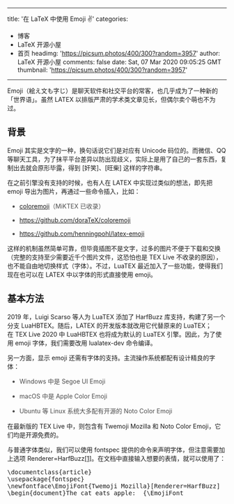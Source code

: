 
---
title: '在 LaTeX 中使用 Emoji ✌️'
categories: 
 - 博客
 - LaTeX 开源小屋
 - 首页
headimg: 'https://picsum.photos/400/300?random=3957'
author: LaTeX 开源小屋
comments: false
date: Sat, 07 Mar 2020 09:05:25 GMT
thumbnail: 'https://picsum.photos/400/300?random=3957'
---

<div>   
<p>
                                                        </p><p>Emoji（絵え文も字じ）是聊天软件和社交平台的常客，也几乎成为了一种新的「世界语」。虽然 LATEX 以排版严肃的学术类文章见长，但偶尔卖个萌也不为过。</p><h2>背景<a href="https://stone-zeng.github.io//2020-02-28-latex-emoji/#%E8%83%8C%E6%99%AF"></a></h2><p>Emoji 其实是文字的一种，换句话说它们是对应有 Unicode 码位的。而微信、QQ 等聊天工具，为了抹平平台差异以防出现歧义，实际上是用了自己的一套东西，复制出去就会原形毕露，得到 [奸笑]、[旺柴] 这样的字符串。</p><p>在之前引擎没有支持的时候，也有人在 LATEX 中实现过类似的想法，即先把 emoji 导出为图片，再通过一些命令插入，比如：</p><ul style="margin-bottom: 15px;margin-left: 2em;padding: 0px;color: rgb(76, 76, 76);font-family: Inter, 'Source Han Sans SC', 'Noto Sans CJK SC', source-han-sans-cjk-sc, sans-serif;white-space: normal;background-color: rgb(253, 253, 253)" class=" list-paddingleft-2"><li><p><a href="https://ctan.org/pkg/coloremoji">coloremoji</a>（MiK­TEX 已收录）</p></li><li><p><a href="https://github.com/doraTeX/coloremoji">https://github.com/doraTeX/coloremoji</a></p></li><li><p><a href="https://github.com/henningpohl/latex-emoji">https://github.com/henningpohl/latex-emoji</a></p></li></ul><p>这样的机制虽然简单可靠，但毕竟插图不是文字，过多的图片不便于下载和交换（完整的支持至少需要近千个图片文件，这恐怕也是 TEX Live 不收录的原因），也不能自由地切换样式（字体）。不过，Lua­TEX 最近加入了一些功能，使得我们现在也可以在 LATEX 中以字体的形式直接使用 emoji。</p><h2>基本方法<a href="https://stone-zeng.github.io//2020-02-28-latex-emoji/#%E5%9F%BA%E6%9C%AC%E6%96%B9%E6%B3%95"></a></h2><p>2019 年，Luigi Scarso 等人为 Lua­TEX 添加了 HarfBuzz 库支持，构建了另一个分支 LuaHB­TEX。随后，LATEX 的开发版本就改用它代替原来的 Lua­TEX；在 TEX Live 2020 中 LuaHB­TEX 也将成为默认的 Lua­TEX 引擎。因此，为了使用 emoji 字体，我们需要改用 lualatex-dev 命令编译。</p><p>另一方面，显示 emoji 还需有字体的支持。主流操作系统都配有设计精良的字体：</p><ul style="margin-bottom: 15px;margin-left: 2em;padding: 0px;color: rgb(76, 76, 76);font-family: Inter, 'Source Han Sans SC', 'Noto Sans CJK SC', source-han-sans-cjk-sc, sans-serif;white-space: normal;background-color: rgb(253, 253, 253)" class=" list-paddingleft-2"><li><p>Windows 中是 Segoe UI Emoji</p></li><li><p>macOS 中是 Apple Color Emoji</p></li><li><p>Ubuntu 等 Linux 系统大多配有开源的 Noto Color Emoji</p></li></ul><p>在最新版的 TEX Live 中，则包含有 Twemoji Mozilla 和 Noto Color Emoji，它们均是开源免费的。</p><p>与普通字体类似，我们可以使用 fontspec 提供的命令来声明字体，但注意需要加上选项 Renderer=HarfBuzz<a href="https://stone-zeng.github.io//2020-02-28-latex-emoji/#fn:twemoji">[1]</a>。在文档中直接输入想要的表情，就可以使用了：</p><pre class="brush:bash;toolbar:false">\documentclass&#123;article&#125;
\usepackage&#123;fontspec&#125;
\newfontface\EmojiFont&#123;Twemoji Mozilla&#125;[Renderer=HarfBuzz]
\begin&#123;document&#125;The cat eats apple:  &#123;\EmojiFont</pre>                        <p></p>
                        <!-- E 正文 -->
                      
</div>
            